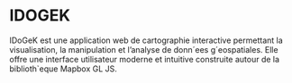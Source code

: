 # IDOGEK
IDoGeK est une application web de cartographie interactive permettant la visualisation, la manipulation et l’analyse de donn´ees g´eospatiales. Elle offre une interface utilisateur moderne et intuitive construite autour de la biblioth`eque Mapbox GL JS.
